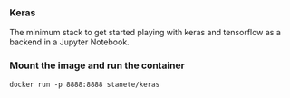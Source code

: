 ### Keras

The minimum stack to get started playing with keras and tensorflow as a backend in a Jupyter Notebook.

### Mount the image and run the container

```
docker run -p 8888:8888 stanete/keras
```
